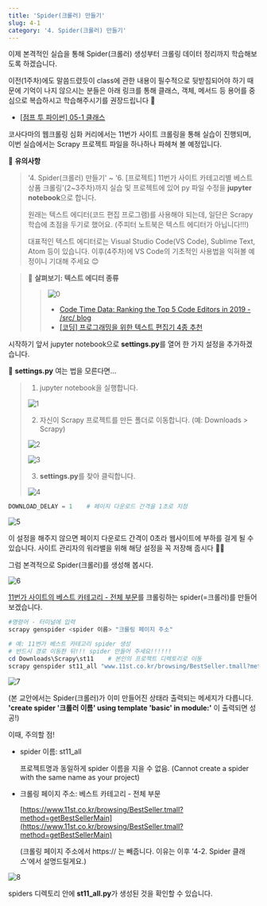 ```yaml
---
title: 'Spider(크롤러) 만들기'
slug: 4-1
category: '4. Spider(크롤러) 만들기'
---
```

이제 본격적인 실습을 통해 Spider(크롤러) 생성부터 크롤링 데이터 정리까지 학습해보도록 하겠습니다. 

이전(1주차)에도 말씀드렸듯이 class에 관한 내용이 필수적으로 뒷받침되어야 하기 때문에 기억이 나지 않으시는 분들은 아래 링크를 통해 클래스, 객체, 메서드 등 용어를 중심으로 복습하시고 학습해주시기를 권장드립니다 🙂

- [[점프 투 파이썬] 05-1 클래스](https://wikidocs.net/28)

코사다마의 웹크롤링 심화 커리에서는 11번가 사이트 크롤링을 통해 실습이 진행되며, 이번 실습에서는 Scrapy 프로젝트 파일을 하나하나 파헤쳐 볼 예정입니다. 

📢 **유의사항**
> '4. Spider(크롤러) 만들기' ~ '6. [프로젝트] 11번가 사이트 카테고리별 베스트 상품 크롤링'(2~3주차)까지 실습 및 프로젝트에 있어 py 파일 수정을 **jupyter notebook**으로 합니다.
>
> 원래는 텍스트 에디터(코드 편집 프로그램)를 사용해야 되는데, 일단은 Scrapy 학습에 초점을 두기로 했어요. (주피터 노트북은 텍스트 에디터가 아닙니다!!!)
>
> 대표적인 텍스트 에디터로는 Visual Studio Code(VS Code), Sublime Text, Atom 등이 있습니다. 이후(4주차)에 VS Code의 기초적인 사용법을 익혀볼 예정이니 기대해 주세요 😊

> 📖 **살펴보기: 텍스트 에디터 종류**
> >  
> > ![0](./scrapy/4-1/0.png)
> >    
> > - [Code Time Data: Ranking the Top 5 Code Editors in 2019 - /src/ blog](https://www.software.com/src/ranking-the-top-5-code-editors-2019)
> > - [[코딩] 프로그래밍을 위한 텍스트 편집기 4종 추천](https://oriyong.tistory.com/64)


시작하기 앞서 jupyter notebook으로 **settings.py**를 열어 한 가지 설정을 추가하겠습니다.

📖 **settings.py** 여는 법을 모른다면...
> 1. jupyter notebook을 실행합니다.
>       
> ![1](./scrapy/4-1/1.png)
>        
> 2. 자신이 Scrapy 프로젝트를 만든 폴더로 이동합니다. (예: Downloads > Scrapy)
>       
> ![2](./scrapy/4-1/2.png)
>        
> ![3](./scrapy/4-1/3.png)
>        
> 3. **settings.py**를 찾아 클릭합니다.
>       
> ![4](./scrapy/4-1/4.png)
    

```python
DOWNLOAD_DELAY = 1    # 페이지 다운로드 간격을 1초로 지정
```
![5](./images/WEEK2/5.png)

이 설정을 해주지 않으면 페이지 다운로드 간격이 0초라 웹사이트에 부하를 걸게 될 수 있습니다. 사이트 관리자의 워라밸을 위해 해당 설정을 꼭 저장해 줍시다 👨‍💻


그럼 본격적으로 Spider(크롤러)를 생성해 봅시다. 

![6](./scrapy/4-1/6.png)

[11번가 사이트의 베스트 카테고리 - 전체 부문](https://www.11st.co.kr/browsing/BestSeller.tmall?method=getBestSellerMain&xfrom=main^gnb)를 크롤링하는 spider(=크롤러)를 만들어보겠습니다.

```powershell
#명령어 - 터미널에 입력
scrapy genspider <spider 이름> "크롤링 페이지 주소"

# 예: 11번가 베스트 카테고리 spider 생성
# 반드시 경로 이동한 뒤!!! spider 만들어 주세요!!!!!! 
cd Downloads\Scrapy\st11    # 본인의 프로젝트 디렉토리로 이동
scrapy genspider st11_all "www.11st.co.kr/browsing/BestSeller.tmall?method=getBestSellerMain"
```

![7](./scrapy/4-1/7.png)

(본 교안에서는 Spider(크롤러)가 이미 만들어진 상태라 출력되는 메세지가 다릅니다. **'create spider '크롤러 이름' using template 'basic' in module:'** 이 출력되면 성공!)

이때, 주의할 점!

- spider 이름: st11_all
  
    프로젝트명과 동일하게 spider 이름을 지을 수 없음.
    (Cannot create a spider with the same name as your project)
    
- 크롤링 페이지 주소: 베스트 카테고리 - 전체 부문
  
    [https://www.11st.co.kr/browsing/BestSeller.tmall?method=getBestSellerMain](https://www.11st.co.kr/browsing/BestSeller.tmall?method=getBestSellerMain)
    
    (크롤링 페이지 주소에서 https:// 는 빼줍니다. 이유는 이후 '4-2. Spider 클래스'에서 설명드릴게요.)

![8](./scrapy/4-1/8.png)

spiders 디렉토리 안에 **st11_all.py**가 생성된 것을 확인할 수 있습니다.
